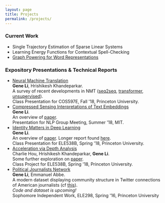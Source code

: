 ```yaml
---
layout: page
title: Projects
permalink: /projects/
---
```


### Current Work
* Single Trajectory Estimation of Sparse Linear Systems  
* Learning Energy Functions for Contextual Spell-Checking  
* [Graph Powering for Word Representations]({{site.url}}/pdfs/gxli_word_powering_report.pdf)


### Expository Presentations & Technical Reports
* [Neural Machine Translation](https://docs.google.com/presentation/d/1i4iNn9pn8ZzhkXDN7gBzel1jjCNoUgh0TH5voGz2kQ4/edit?usp=sharing)  
**Gene Li**, Hrishikesh Khandeparkar.  
A survey of recent developments in NMT ([seq2seq](https://papers.nips.cc/paper/5346-sequence-to-sequence-learning-with-neural-networks.pdf), [transformer](https://arxiv.org/pdf/1706.03762.pdf), [unsupervised](https://arxiv.org/pdf/1711.00043.pdf;)).  
Class Presentation for COS597E, Fall '18, Princeton University.  
* [Compressed Sensing Interpretations of Text Embeddings](https://docs.google.com/presentation/d/1zXCRxCioNDWrtXiAx7sRP2ppTeam9IKL5gDZR15k7OI/edit?usp=sharing)  
**Gene Li**.  
An overview of [paper](https://openreview.net/pdf?id=B1e5ef-C-).  
Presentation for NLP Group Meeting, Summer '18, MIT.
* [Identity Matters in Deep Learning]({{site.url}}/pdfs/gxli_literature_review_presentation.pdf)  
**Gene Li**.  
An overview of [paper](https://arxiv.org/pdf/1611.04231.pdf). Longer report found [here]({{site.url}}/pdfs/gxli_literature_review.pdf).  
Class Presentation for ELE538B, Spring '18, Princeton University.  
* [Acceleration via Depth Analysis]({{site.url}}/pdfs/depth-final-report.pdf)  
Charlie Hou, Hrishikesh Khandeparkar, **Gene Li**.  
Some further exploration on [paper](https://arxiv.org/pdf/1802.06509.pdf).  
Class Project for ELE538B, Spring '18, Princeton University.
* [Political Journalists Network]({{site.url}}/pdfs/gxli_final_report.pdf)  
**Gene Li**, Emmanuel Abbe.  
A modern dataset displaying community structure in Twitter connections of American journalists (cf [this](https://dl.acm.org/citation.cfm?id=1134277)).  
*Code and dataset is upcoming!*  
Sophomore Independent Work, ELE298, Spring '16, Princeton University